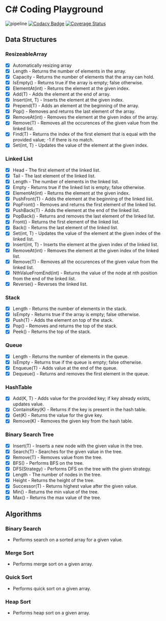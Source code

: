 # C# Coding Playground
![pipeline](https://github.com/alexpetrescu/csharp-coding-playground/workflows/pipeline/badge.svg)
[![Codacy Badge](https://api.codacy.com/project/badge/Grade/e1170d8482ea448e9acf288d3dcfe964)](https://app.codacy.com/manual/alexpetrescu1996/csharp-coding-playground?utm_source=github.com&utm_medium=referral&utm_content=alexpetrescu/csharp-coding-playground&utm_campaign=Badge_Grade_Dashboard)
[![Coverage Status](https://coveralls.io/repos/github/alexpetrescu/csharp-coding-playground/badge.svg?branch=master)](https://coveralls.io/github/alexpetrescu/csharp-coding-playground?branch=master)
## Data Structures 
### ResizeableArray   
- [x] Automatically resizing array
- [x] Length - Returns the number of elements in the array.
- [x] Capacity  - Returns the number of elements that the array can hold.
- [x] IsEmpty() - Returns true if the array is empty; false otherwise.
- [x] ElementAt(int) - Returns the element at the given index.
- [x] Add(T) - Adds the element at the end of array.
- [x] Insert(int, T) - Inserts the element at the given index.
- [x] Prepend(T) - Adds an element at the beginning of the array.
- [x] Pop() - Removes and returns the last element of the array.
- [x] RemoveAt(int) - Removes the element at the given index of the array.
- [x] Remove(T) - Removes all the occurences of the given value from the linked list.
- [x] Find(T) - Returns the index of the first element that is equal with the provided value; -1 if there is no match.
- [x] Set(int, T) - Updates the value of the element at the given index.

### Linked List
- [x] Head - The first element of the linked list.
- [x] Tail - The last element of the linked list.
- [x] Length - The number of elements in the linked list.
- [x] Empty - Returns true if the linked list is empty; false otherwise.
- [x] ElementAt(int) - Returns the element at the given index.
- [x] PushFront(T) - Adds the element at the beginning of the linked list.
- [x] PopFront() - Removes and returns the first element of the linked list.
- [x] PushBack(T) - Adds the element at the end of the linked list.
- [x] PopBack() - Returns and removes the last element of the linked list.
- [x] Front() - Returns the first element of the linked list.
- [x] Back() - Returns the last element of the linked list.
- [x] Set(int, T) - Updates the value of the element at the given index of the linked list.
- [x] Insert(int, T) - Inserts the element at the given index of the linked list.
- [x] RemoveAt(int) - Removes the element at the given index of the linked list.
- [x] Remove(T) - Removes all the occurences of the given value from the linked list.
- [x] NthValueFromEnd(int) - Returns the value of the node at nth position from the end of the linked list.
- [x] Reverse() - Reverses the linked list.

### Stack
- [x] Length - Returns the number of elements in the stack.
- [x] IsEmpty - Returns true if the array is empty; false otherwise.
- [x] Push(T) - Adds the element on top of the stack.
- [x] Pop() - Removes and returns the top of the stack.
- [x] Peek() - Returns the top of the stack.

### Queue
- [x] Length - Returns the number of elements in the queue.
- [x] IsEmpty - Returns true if the queue is empty; false otherwise.
- [x] Enqueue(T) - Adds value at the end of the queue.
- [x] Dequeue() - Returns and removes the first element in the queue.

### HashTable
- [x] Add(K, T) - Adds value for the provided key; if key already exists, updates value.
- [x] ContainsKey(K) - Returns if the key is present in the hash table.
- [x] Get(K) - Returns the value for the give key.
- [x] Remove(K) - Removes the given key from the hash table.

### Binary Search Tree
- [x] Insert(T) - Inserts a new node with the given value in the tree.
- [x] Search(T) - Searches for the given value in the tree.
- [x] Remove(T) - Removes value from the tree.
- [x] BFS() - Performs BFS on the tree.
- [x] DFS(Strategy) - Performs DFS on the tree with the given strategy.
- [x] Length - The number of nodes in the tree.
- [x] Height - Returns the height of the tree. 
- [x] Successor(T) - Returns highest value after the given value.
- [x] Min() - Returns the min value of the tree.
- [x] Max() - Returns the max value of the tree.

## Algorithms
### Binary Search
- Performs search on a sorted array for a given value. 
### Merge Sort
- Performs merge sort on a given array.
### Quick Sort
- Performs quick sort on a given array.
### Heap Sort
- Performs heap sort on a given array.
